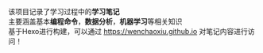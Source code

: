 该项目记录了学习过程中的**学习笔记**<br>
主要涵盖基本**编程命令**，**数据分析**，**机器学习**等相关知识<br>
基于Hexo进行构建，可以通过 https://wenchaoxiu.github.io 对笔记内容进行访问！<br>
